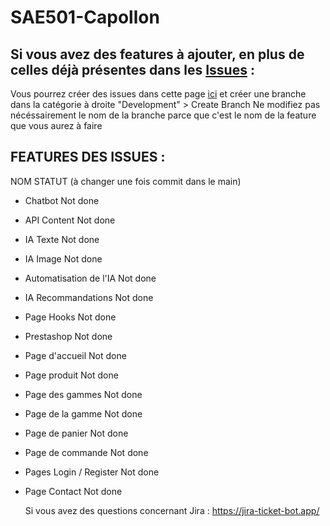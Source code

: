 # SAE501-Capollon

## Si vous avez des features à ajouter, en plus de celles déjà présentes dans les [Issues](https://github.com/natsbarnett/SAE501-Capollon/issues) :
Vous pourrez créer des issues dans cette page [ici](https://github.com/natsbarnett/SAE501-Capollon/issues) et créer une branche dans la catégorie à droite "Development" > Create Branch
Ne modifiez pas nécéssairement le nom de la branche parce que c'est le nom de la feature que vous aurez à faire

## FEATURES DES ISSUES :
  NOM                                                STATUT 
                                                (à changer une fois 
                                                commit dans le main)
- Chatbot                                        Not done
- API Content                                    Not done
- IA Texte                                       Not done
- IA Image                                       Not done
- Automatisation de l'IA                         Not done
- IA Recommandations                             Not done
- Page Hooks                                     Not done
- Prestashop                                     Not done
- Page d'accueil                                 Not done
- Page produit                                   Not done
- Page des gammes                                Not done
- Page de la gamme                               Not done
- Page de panier                                 Not done
- Page de commande                               Not done
- Pages Login / Register                         Not done
- Page Contact                                   Not done

  Si vous avez des questions concernant Jira : https://jira-ticket-bot.app/
